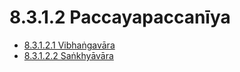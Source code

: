 

# 8.3.1.2 Paccayapaccanīya

* [8.3.1.2.1 Vibhaṅgavāra](8.3.1.2/8.3.1.2.1.md)
* [8.3.1.2.2 Saṅkhyāvāra](8.3.1.2/8.3.1.2.2.md)



